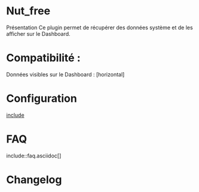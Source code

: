  Nut_free
 ===

Présentation
Ce plugin permet de récupérer des données système et de les afficher sur le Dashboard.


Compatibilité :
===

Données visibles sur le Dashboard :
[horizontal]


Configuration
===

[include](File:configuration.asciidoc)


FAQ
===

include::faq.asciidoc[]


Changelog
===

[include]::changelog.md

